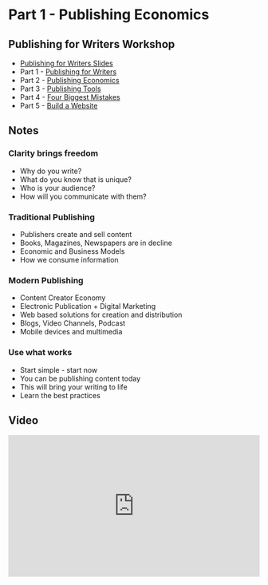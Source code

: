 # Part 1 - Publishing Economics

## Publishing for Writers Workshop

* [Publishing for Writers Slides](/slides)
* Part 1 - [Publishing for Writers](Publish-1.md)
* Part 2 - [Publishing Economics](Publish-2.md)
* Part 3 - [Publishing Tools](Publish-3.md)
* Part 4 - [Four Biggest Mistakes](Publish-4.md)
* Part 5 - [Build a Website](Publish-5.md)


## Notes

### Clarity brings freedom
* Why do you write?
* What do you know that is unique?
* Who is your audience?
* How will you communicate with them?

### Traditional Publishing
* Publishers create and sell content
* Books, Magazines, Newspapers are in decline
* Economic and Business Models
* How we consume information

### Modern Publishing
* Content Creator Economy
* Electronic Publication + Digital Marketing
* Web based solutions for creation and distribution
* Blogs, Video Channels, Podcast
* Mobile devices and multimedia

### Use what works
* Start simple - start now
* You can be publishing content today
* This will bring your writing to life
* Learn the best practices


        
## Video

<div style="position: relative; padding-bottom: 56.25%; height: 0;"><iframe style="position: absolute; top: 0; left: 0; width: 100%; height: 100%; border: 0;" src="https://www.tella.tv/video/cldw532zy00ps0glgdb3kgx6c/embed" allowfullscreen allowtransparency></iframe></div>

